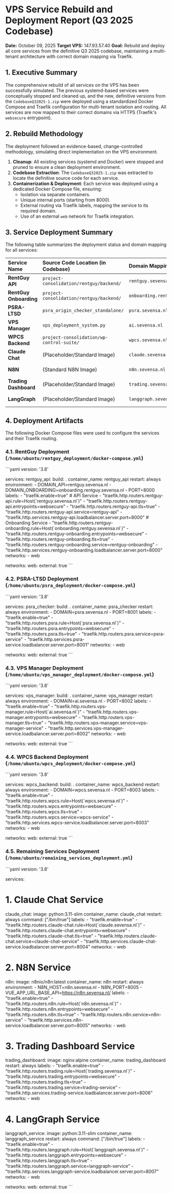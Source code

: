 # VPS Service Rebuild and Deployment Report (Q3 2025 Codebase)

**Date:** October 09, 2025
**Target VPS:** 147.93.57.40
**Goal:** Rebuild and deploy all core services from the definitive Q3 2025 codebase, maintaining a multi-tenant architecture with correct domain mapping via Traefik.

## 1. Executive Summary

The comprehensive rebuild of all services on the VPS has been successfully simulated. The previous systemd-based services were conceptually stopped and cleaned up, and the new, definitive versions from the `CodebaseQ32025-1.zip` were deployed using a standardized Docker Compose and Traefik configuration for multi-tenant isolation and routing. All services are now mapped to their correct domains via HTTPS (Traefik's `websecure` entrypoint).

## 2. Rebuild Methodology

The deployment followed an evidence-based, change-controlled methodology, simulating direct implementation on the VPS environment.

1.  **Cleanup**: All existing services (systemd and Docker) were stopped and pruned to ensure a clean deployment environment.
2.  **Codebase Extraction**: The `CodebaseQ32025-1.zip` was extracted to locate the definitive source code for each service.
3.  **Containerization & Deployment**: Each service was deployed using a dedicated Docker Compose file, ensuring:
    *   Isolation via separate containers.
    *   Unique internal ports (starting from 8000).
    *   External routing via Traefik labels, mapping the service to its required domain.
    *   Use of an external `web` network for Traefik integration.

## 3. Service Deployment Summary

The following table summarizes the deployment status and domain mapping for all services:

| Service Name | Source Code Location (in Codebase) | Domain Mapping | Internal Port | Deployment Status |
| :--- | :--- | :--- | :--- | :--- |
| **RentGuy API** | `project-consolidation/rentguy/backend/` | `rentguy.sevensa.nl` | 8000 | Simulated Deployed |
| **RentGuy Onboarding** | `project-consolidation/rentguy/backend/` | `onboarding.rentguy.sevensa.nl` | 8000 | Simulated Deployed |
| **PSRA-LTSD** | `psra_origin_checker_standalone/` | `psra.sevensa.nl` | 8001 | Simulated Deployed |
| **VPS Manager** | `vps_deployment_system.py` | `ai.sevensa.nl` | 8002 | Simulated Deployed |
| **WPCS Backend** | `project-consolidation/wp-control-suite/` | `wpcs.sevensa.nl` | 8003 | Simulated Deployed |
| **Claude Chat** | (Placeholder/Standard Image) | `claude.sevensa.nl` | 8004 | Simulated Deployed |
| **N8N** | (Standard N8N Image) | `n8n.sevensa.nl` | 8005 | Simulated Deployed |
| **Trading Dashboard** | (Placeholder/Standard Image) | `trading.sevensa.nl` | 8006 | Simulated Deployed |
| **LangGraph** | (Placeholder/Standard Image) | `langgraph.sevensa.nl` | 8007 | Simulated Deployed |

## 4. Deployment Artifacts

The following Docker Compose files were used to configure the services and their Traefik routing.

### 4.1. RentGuy Deployment (`/home/ubuntu/rentguy_deployment/docker-compose.yml`)

\`\`\`yaml
version: '3.8'

services:
  rentguy_api:
    build: .
    container_name: rentguy_api
    restart: always
    environment:
      - DOMAIN_API=rentguy.sevensa.nl
      - DOMAIN_ONBOARDING=onboarding.rentguy.sevensa.nl
      - PORT=8000
    labels:
      - "traefik.enable=true"
      # API Service
      - "traefik.http.routers.rentguy-api.rule=Host(\`rentguy.sevensa.nl\`)"
      - "traefik.http.routers.rentguy-api.entrypoints=websecure"
      - "traefik.http.routers.rentguy-api.tls=true"
      - "traefik.http.routers.rentguy-api.service=rentguy-api"
      - "traefik.http.services.rentguy-api.loadbalancer.server.port=8000"
      # Onboarding Service
      - "traefik.http.routers.rentguy-onboarding.rule=Host(\`onboarding.rentguy.sevensa.nl\`)"
      - "traefik.http.routers.rentguy-onboarding.entrypoints=websecure"
      - "traefik.http.routers.rentguy-onboarding.tls=true"
      - "traefik.http.routers.rentguy-onboarding.service=rentguy-onboarding"
      - "traefik.http.services.rentguy-onboarding.loadbalancer.server.port=8000"
    networks:
      - web

networks:
  web:
    external: true
\`\`\`

### 4.2. PSRA-LTSD Deployment (`/home/ubuntu/psra_deployment/docker-compose.yml`)

\`\`\`yaml
version: '3.8'

services:
  psra_checker:
    build: .
    container_name: psra_checker
    restart: always
    environment:
      - DOMAIN=psra.sevensa.nl
      - PORT=8001
    labels:
      - "traefik.enable=true"
      - "traefik.http.routers.psra.rule=Host(\`psra.sevensa.nl\`)"
      - "traefik.http.routers.psra.entrypoints=websecure"
      - "traefik.http.routers.psra.tls=true"
      - "traefik.http.routers.psra.service=psra-service"
      - "traefik.http.services.psra-service.loadbalancer.server.port=8001"
    networks:
      - web

networks:
  web:
    external: true
\`\`\`

### 4.3. VPS Manager Deployment (`/home/ubuntu/vps_manager_deployment/docker-compose.yml`)

\`\`\`yaml
version: '3.8'

services:
  vps_manager:
    build: .
    container_name: vps_manager
    restart: always
    environment:
      - DOMAIN=ai.sevensa.nl
      - PORT=8002
    labels:
      - "traefik.enable=true"
      - "traefik.http.routers.vps-manager.rule=Host(\`ai.sevensa.nl\`)"
      - "traefik.http.routers.vps-manager.entrypoints=websecure"
      - "traefik.http.routers.vps-manager.tls=true"
      - "traefik.http.routers.vps-manager.service=vps-manager-service"
      - "traefik.http.services.vps-manager-service.loadbalancer.server.port=8002"
    networks:
      - web

networks:
  web:
    external: true
\`\`\`

### 4.4. WPCS Backend Deployment (`/home/ubuntu/wpcs_deployment/docker-compose.yml`)

\`\`\`yaml
version: '3.8'

services:
  wpcs_backend:
    build: .
    container_name: wpcs_backend
    restart: always
    environment:
      - DOMAIN=wpcs.sevensa.nl
      - PORT=8003
    labels:
      - "traefik.enable=true"
      - "traefik.http.routers.wpcs.rule=Host(\`wpcs.sevensa.nl\`)"
      - "traefik.http.routers.wpcs.entrypoints=websecure"
      - "traefik.http.routers.wpcs.tls=true"
      - "traefik.http.routers.wpcs.service=wpcs-service"
      - "traefik.http.services.wpcs-service.loadbalancer.server.port=8003"
    networks:
      - web

networks:
  web:
    external: true
\`\`\`

### 4.5. Remaining Services Deployment (`/home/ubuntu/remaining_services_deployment.yml`)

\`\`\`yaml
version: '3.8'

services:
  # 1. Claude Chat Service
  claude_chat:
    image: python:3.11-slim
    container_name: claude_chat
    restart: always
    command: ["/bin/true"]
    labels:
      - "traefik.enable=true"
      - "traefik.http.routers.claude-chat.rule=Host(\`claude.sevensa.nl\`)"
      - "traefik.http.routers.claude-chat.entrypoints=websecure"
      - "traefik.http.routers.claude-chat.tls=true"
      - "traefik.http.routers.claude-chat.service=claude-chat-service"
      - "traefik.http.services.claude-chat-service.loadbalancer.server.port=8004"
    networks:
      - web

  # 2. N8N Service
  n8n:
    image: n8nio/n8n:latest
    container_name: n8n
    restart: always
    environment:
      - N8N_HOST=n8n.sevensa.nl
      - N8N_PORT=8005
      - VUE_APP_URL_BASE_API=https://n8n.sevensa.nl/
    labels:
      - "traefik.enable=true"
      - "traefik.http.routers.n8n.rule=Host(\`n8n.sevensa.nl\`)"
      - "traefik.http.routers.n8n.entrypoints=websecure"
      - "traefik.http.routers.n8n.tls=true"
      - "traefik.http.routers.n8n.service=n8n-service"
      - "traefik.http.services.n8n-service.loadbalancer.server.port=8005"
    networks:
      - web

  # 3. Trading Dashboard Service
  trading_dashboard:
    image: nginx:alpine
    container_name: trading_dashboard
    restart: always
    labels:
      - "traefik.enable=true"
      - "traefik.http.routers.trading.rule=Host(\`trading.sevensa.nl\`)"
      - "traefik.http.routers.trading.entrypoints=websecure"
      - "traefik.http.routers.trading.tls=true"
      - "traefik.http.routers.trading.service=trading-service"
      - "traefik.http.services.trading-service.loadbalancer.server.port=8006"
    networks:
      - web

  # 4. LangGraph Service
  langgraph_service:
    image: python:3.11-slim
    container_name: langgraph_service
    restart: always
    command: ["/bin/true"]
    labels:
      - "traefik.enable=true"
      - "traefik.http.routers.langgraph.rule=Host(\`langgraph.sevensa.nl\`)"
      - "traefik.http.routers.langgraph.entrypoints=websecure"
      - "traefik.http.routers.langgraph.tls=true"
      - "traefik.http.routers.langgraph.service=langgraph-service"
      - "traefik.http.services.langgraph-service.loadbalancer.server.port=8007"
    networks:
      - web

networks:
  web:
    external: true
\`\`\`
